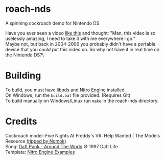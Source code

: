 # roach-nds
A spinning cockroach demo for Nintendo DS

Have you ever seen a video [like this](https://youtu.be/FpouoDphV-I) and thought: "Man, this video is so uselessly amazing, I need to take it with me everywhere I go."\
Maybe not, but back in 2004-2006 you probably didn't have a portable device that you *could* put this video on. So why not have it in real time on the Nintendo DS?\

# Building
To build, you must have [libnds](https://github.com/devkitPro/libnds) and [Nitro Engine](https://github.com/AntonioND/nitro-engine) installed.\
On Windows, run the ``build.bat`` file provided. (Requires Git)\
To build manually on Windows/Linux run ``make`` in the roach-nds directory.

# Credits
Cockroach model: Five Nights At Freddy's VR: Help Wanted | The Models Resource [(ripped by Nomok)](https://www.models-resource.com/pc_computer/fivenightsatfreddysvrhelpwanted/model/32751/)\
Song: [Daft Punk - Around The World](https://youtu.be/dwDns8x3Jb4) ℗ 1997 Daft Life\
Template: [Nitro Engine Examples](https://github.com/AntonioND/nitro-engine/tree/master/examples)
